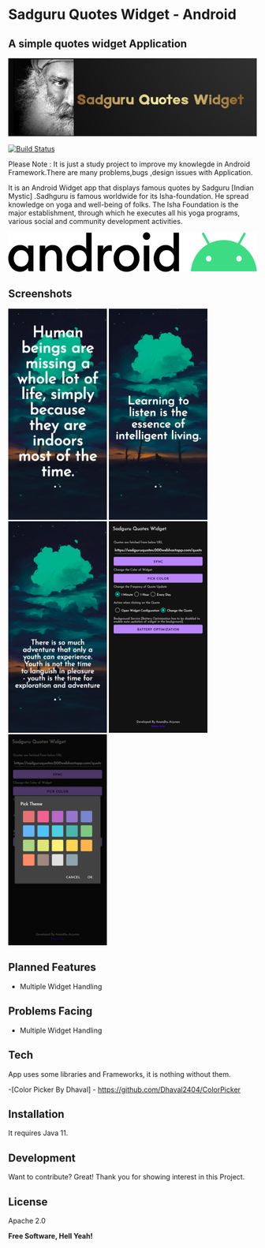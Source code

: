# Sadguru Quotes Widget - Android 
## A simple quotes widget Application
![Alt text](screenshots/logo.jpg?raw=true "Logo")

[![Build Status](https://travis-ci.org/joemccann/dillinger.svg?branch=master)](https://travis-ci.org/joemccann/dillinger)

Please Note : It is just a study project to improve my knowlegde in Android Framework.There are many problems,bugs ,design issues with Application.

It is an Android Widget app that displays famous quotes by Sadguru [Indian Mystic]
.Sadhguru is famous worldwide for its Isha-foundation. He spread knowledge on yoga and well-being of folks. The Isha Foundation is the major establishment, through which he executes all his yoga programs, various social and community development activities.


<img src="screenshots/android.png" style="height: 80px; width:550px;"/>


## Screenshots


<p float="left">
  <img src="screenshots/1.jpg" width="200" />
  <img src="screenshots/2.jpg" width="200" /> 
  <img src="screenshots/3.jpg" width="200" />
       <img src="screenshots/4.jpg" width="200" /> 
  <img src="screenshots/5.jpg" width="200" />
</p>


## Planned Features

- Multiple Widget Handling

## Problems Facing

- Multiple Widget Handling


## Tech

App uses some libraries and Frameworks, it is nothing without them.

-[Color Picker By Dhaval] - https://github.com/Dhaval2404/ColorPicker

      


## Installation

It requires Java 11.


## Development

Want to contribute? Great! Thank you for showing interest in this Project.


## License

Apache 2.0

**Free Software, Hell Yeah!**

